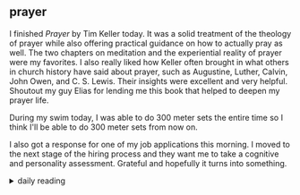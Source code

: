 ## prayer

I finished *Prayer* by Tim Keller today. It was a solid treatment of the theology of prayer while also offering practical guidance on how to actually pray as well. The two chapters on meditation and the experiential reality of prayer were my favorites. I also really liked how Keller often brought in what others in church history have said about prayer, such as Augustine, Luther, Calvin, John Owen, and C. S. Lewis. Their insights were excellent and very helpful. Shoutout my guy Elias for lending me this book that helped to deepen my prayer life.

During my swim today, I was able to do 300 meter sets the entire time so I think I'll be able to do 300 meter sets from now on.

I also got a response for one of my job applications this morning. I moved to the next stage of the hiring process and they want me to take a cognitive and personality assessment. Grateful and hopefully it turns into something.

<details markdown="1">
<summary>daily reading</summary>

| {{ page.date | date: "%B %-d, %Y" }} |
| :-------------: |
| [Deut. 8; Ps. 91; Isa. 36; Rev. 6]({% post_url 2024-12-03-Bible-year-1 %}) |
| [WCF 8; WLC 51-56; WSC 29-32]({% post_url 2024-11-27-westminster-month-1 %}) |
| [The Nicene Creed](https://threeforms.org/the-nicene-creed/) |

</details>